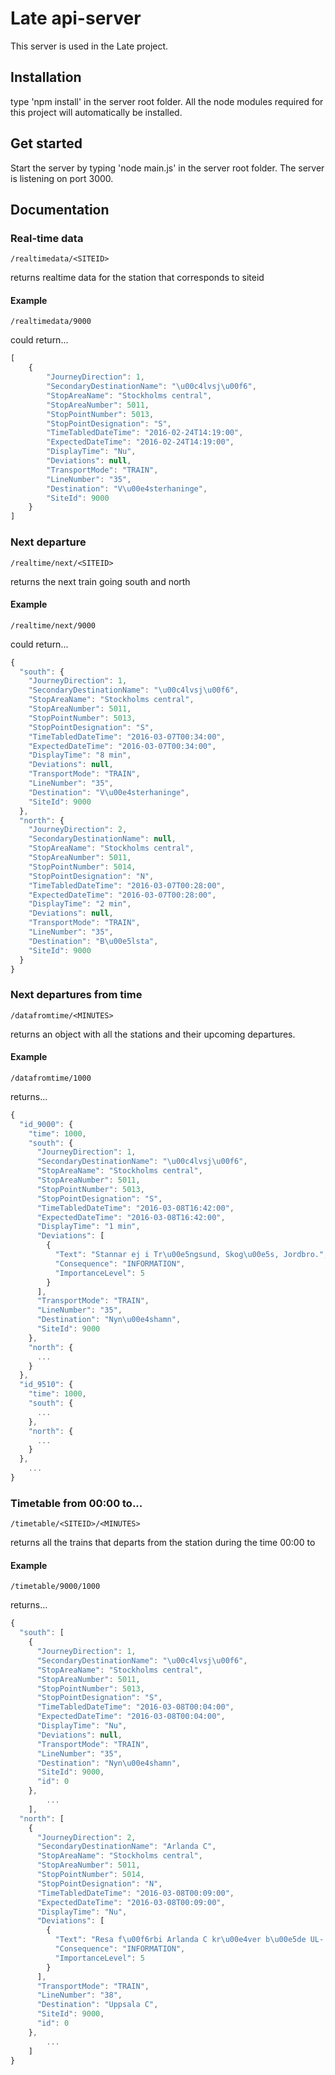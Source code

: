 # Late api-server

This server is used in the Late project.

## Installation

type 'npm install' in the server root folder. All the node modules required for this project will automatically be installed.

## Get started
Start the server by typing 'node main.js' in the server root folder. The server is listening on port 3000.

## Documentation

### Real-time data

```
/realtimedata/<SITEID>
```
returns realtime data for the station that corresponds to siteid

#### Example

```
/realtimedata/9000
```
could return...

```javascript
[
	{
		"JourneyDirection": 1,
		"SecondaryDestinationName": "\u00c4lvsj\u00f6",
		"StopAreaName": "Stockholms central",
		"StopAreaNumber": 5011,
		"StopPointNumber": 5013,
		"StopPointDesignation": "S",
		"TimeTabledDateTime": "2016-02-24T14:19:00",
		"ExpectedDateTime": "2016-02-24T14:19:00",
		"DisplayTime": "Nu",
		"Deviations": null,
		"TransportMode": "TRAIN",
		"LineNumber": "35",
		"Destination": "V\u00e4sterhaninge",
		"SiteId": 9000
	}
]
```

### Next departure

```
/realtime/next/<SITEID>
```

returns the next train going south and north

#### Example

```
/realtime/next/9000
```
could return...

```javascript
{
  "south": {
    "JourneyDirection": 1,
    "SecondaryDestinationName": "\u00c4lvsj\u00f6",
    "StopAreaName": "Stockholms central",
    "StopAreaNumber": 5011,
    "StopPointNumber": 5013,
    "StopPointDesignation": "S",
    "TimeTabledDateTime": "2016-03-07T00:34:00",
    "ExpectedDateTime": "2016-03-07T00:34:00",
    "DisplayTime": "8 min",
    "Deviations": null,
    "TransportMode": "TRAIN",
    "LineNumber": "35",
    "Destination": "V\u00e4sterhaninge",
    "SiteId": 9000
  },
  "north": {
    "JourneyDirection": 2,
    "SecondaryDestinationName": null,
    "StopAreaName": "Stockholms central",
    "StopAreaNumber": 5011,
    "StopPointNumber": 5014,
    "StopPointDesignation": "N",
    "TimeTabledDateTime": "2016-03-07T00:28:00",
    "ExpectedDateTime": "2016-03-07T00:28:00",
    "DisplayTime": "2 min",
    "Deviations": null,
    "TransportMode": "TRAIN",
    "LineNumber": "35",
    "Destination": "B\u00e5lsta",
    "SiteId": 9000
  }
}
```

### Next departures from time

```
/datafromtime/<MINUTES>
```
returns an object with all the stations and their upcoming departures.

#### Example

```
/datafromtime/1000
```

returns...

```javascript
{
  "id_9000": {
    "time": 1000,
    "south": {
      "JourneyDirection": 1,
      "SecondaryDestinationName": "\u00c4lvsj\u00f6",
      "StopAreaName": "Stockholms central",
      "StopAreaNumber": 5011,
      "StopPointNumber": 5013,
      "StopPointDesignation": "S",
      "TimeTabledDateTime": "2016-03-08T16:42:00",
      "ExpectedDateTime": "2016-03-08T16:42:00",
      "DisplayTime": "1 min",
      "Deviations": [
        {
          "Text": "Stannar ej i Tr\u00e5ngsund, Skog\u00e5s, Jordbro.",
          "Consequence": "INFORMATION",
          "ImportanceLevel": 5
        }
      ],
      "TransportMode": "TRAIN",
      "LineNumber": "35",
      "Destination": "Nyn\u00e4shamn",
      "SiteId": 9000
    },
    "north": {
      ...
    }
  },
  "id_9510": {
    "time": 1000,
    "south": {
      ...
    },
    "north": {
      ...
    }
  },
	...
}
```

### Timetable from 00:00 to...

```
/timetable/<SITEID>/<MINUTES>
```
returns all the trains that departs from the station during the time 00:00 to <MINUTES>

#### Example

```
/timetable/9000/1000
```

returns...

```javascript
{
  "south": [
    {
      "JourneyDirection": 1,
      "SecondaryDestinationName": "\u00c4lvsj\u00f6",
      "StopAreaName": "Stockholms central",
      "StopAreaNumber": 5011,
      "StopPointNumber": 5013,
      "StopPointDesignation": "S",
      "TimeTabledDateTime": "2016-03-08T00:04:00",
      "ExpectedDateTime": "2016-03-08T00:04:00",
      "DisplayTime": "Nu",
      "Deviations": null,
      "TransportMode": "TRAIN",
      "LineNumber": "35",
      "Destination": "Nyn\u00e4shamn",
      "SiteId": 9000,
      "id": 0
    },
		...
	],
  "north": [
    {
      "JourneyDirection": 2,
      "SecondaryDestinationName": "Arlanda C",
      "StopAreaName": "Stockholms central",
      "StopAreaNumber": 5011,
      "StopPointNumber": 5014,
      "StopPointDesignation": "N",
      "TimeTabledDateTime": "2016-03-08T00:09:00",
      "ExpectedDateTime": "2016-03-08T00:09:00",
      "DisplayTime": "Nu",
      "Deviations": [
        {
          "Text": "Resa f\u00f6rbi Arlanda C kr\u00e4ver b\u00e5de UL- och SL- biljett.",
          "Consequence": "INFORMATION",
          "ImportanceLevel": 5
        }
      ],
      "TransportMode": "TRAIN",
      "LineNumber": "38",
      "Destination": "Uppsala C",
      "SiteId": 9000,
      "id": 0
    },
		...
	]
}

```
